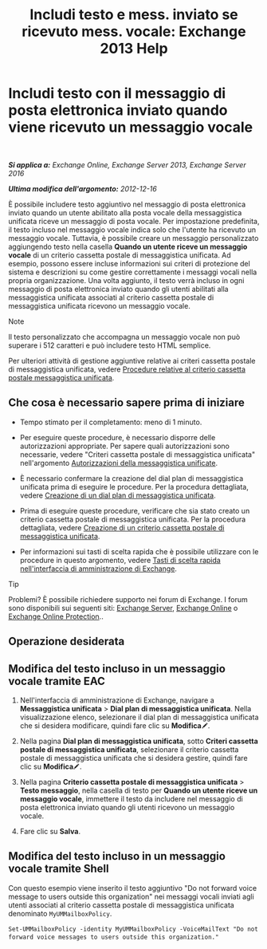 ﻿---
title: 'Includi testo e mess. inviato se ricevuto mess. vocale: Exchange 2013 Help'
TOCTitle: Includi testo con il messaggio di posta elettronica inviato quando viene ricevuto un messaggio vocale
ms:assetid: b2eec29c-e5eb-4263-80d8-0b9813dd56dc
ms:mtpsurl: https://technet.microsoft.com/it-it/library/Bb201718(v=EXCHG.150)
ms:contentKeyID: 51407398
ms.date: 05/22/2018
mtps_version: v=EXCHG.150
ms.translationtype: MT
---

# Includi testo con il messaggio di posta elettronica inviato quando viene ricevuto un messaggio vocale

 

_**Si applica a:** Exchange Online, Exchange Server 2013, Exchange Server 2016_

_**Ultima modifica dell'argomento:** 2012-12-16_

È possibile includere testo aggiuntivo nel messaggio di posta elettronica inviato quando un utente abilitato alla posta vocale della messaggistica unificata riceve un messaggio di posta vocale. Per impostazione predefinita, il testo incluso nel messaggio vocale indica solo che l'utente ha ricevuto un messaggio vocale. Tuttavia, è possibile creare un messaggio personalizzato aggiungendo testo nella casella **Quando un utente riceve un messaggio vocale** di un criterio cassetta postale di messaggistica unificata. Ad esempio, possono essere incluse informazioni sui criteri di protezione del sistema e descrizioni su come gestire correttamente i messaggi vocali nella propria organizzazione. Una volta aggiunto, il testo verrà incluso in ogni messaggio di posta elettronica inviato quando gli utenti abilitati alla messaggistica unificata associati al criterio cassetta postale di messaggistica unificata ricevono un messaggio vocale.


> [!NOTE]
> Il testo personalizzato che accompagna un messaggio vocale non può superare i 512 caratteri e può includere testo HTML semplice.



Per ulteriori attività di gestione aggiuntive relative ai criteri cassetta postale di messaggistica unificata, vedere [Procedure relative al criterio cassetta postale messaggistica unificata](um-mailbox-policy-procedures-exchange-2013-help.md).

## Che cosa è necessario sapere prima di iniziare

  - Tempo stimato per il completamento: meno di 1 minuto.

  - Per eseguire queste procedure, è necessario disporre delle autorizzazioni appropriate. Per sapere quali autorizzazioni sono necessarie, vedere "Criteri cassetta postale di messaggistica unificata" nell'argomento [Autorizzazioni della messaggistica unificate](unified-messaging-permissions-exchange-2013-help.md).

  - È necessario confermare la creazione del dial plan di messaggistica unificata prima di eseguire le procedure. Per la procedura dettagliata, vedere [Creazione di un dial plan di messaggistica unificata](create-a-um-dial-plan-exchange-2013-help.md).

  - Prima di eseguire queste procedure, verificare che sia stato creato un criterio cassetta postale di messaggistica unificata. Per la procedura dettagliata, vedere [Creazione di un criterio cassetta postale di messaggistica unificata](create-a-um-mailbox-policy-exchange-2013-help.md).

  - Per informazioni sui tasti di scelta rapida che è possibile utilizzare con le procedure in questo argomento, vedere [Tasti di scelta rapida nell'interfaccia di amministrazione di Exchange](keyboard-shortcuts-in-the-exchange-admin-center-exchange-online-protection-help.md).


> [!TIP]
> Problemi? È possibile richiedere supporto nei forum di Exchange. I forum sono disponibili sui seguenti siti: <A href="https://go.microsoft.com/fwlink/p/?linkid=60612">Exchange Server</A>, <A href="https://go.microsoft.com/fwlink/p/?linkid=267542">Exchange Online</A> o <A href="https://go.microsoft.com/fwlink/p/?linkid=285351">Exchange Online Protection</A>..



## Operazione desiderata

## Modifica del testo incluso in un messaggio vocale tramite EAC

1.  Nell'interfaccia di amministrazione di Exchange, navigare a **Messaggistica unificata** \> **Dial plan di messaggistica unificata**. Nella visualizzazione elenco, selezionare il dial plan di messaggistica unificata che si desidera modificare, quindi fare clic su **Modifica**![Icona Modifica](images/JJ218640.6f53ccb2-1f13-4c02-bea0-30690e6ea71d(EXCHG.150).gif "Icona Modifica").

2.  Nella pagina **Dial plan di messaggistica unificata**, sotto **Criteri cassetta postale di messaggistica unificata**, selezionare il criterio cassetta postale di messaggistica unificata che si desidera gestire, quindi fare clic su **Modifica**![Icona Modifica](images/JJ218640.6f53ccb2-1f13-4c02-bea0-30690e6ea71d(EXCHG.150).gif "Icona Modifica").

3.  Nella pagina **Criterio cassetta postale di messaggistica unificata** \> **Testo messaggio**, nella casella di testo per **Quando un utente riceve un messaggio vocale**, immettere il testo da includere nel messaggio di posta elettronica inviato quando gli utenti ricevono un messaggio vocale.

4.  Fare clic su **Salva**.

## Modifica del testo incluso in un messaggio vocale tramite Shell

Con questo esempio viene inserito il testo aggiuntivo "Do not forward voice message to users outside this organization" nei messaggi vocali inviati agli utenti associati al criterio cassetta postale di messaggistica unificata denominato `MyUMMailboxPolicy`.

    Set-UMMailboxPolicy -identity MyUMMailboxPolicy -VoiceMailText "Do not forward voice messages to users outside this organization."


